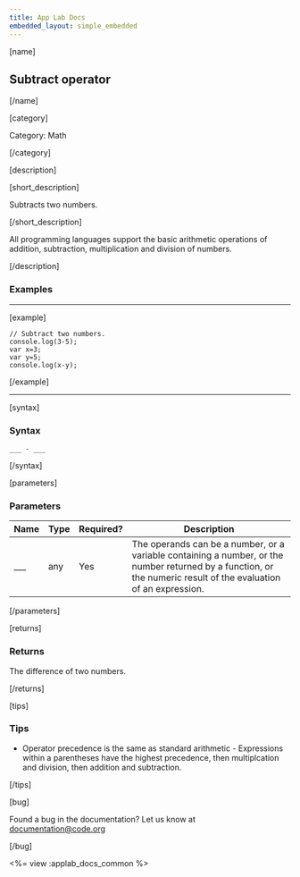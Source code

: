```yaml
---
title: App Lab Docs
embedded_layout: simple_embedded
---
```


[name]

## Subtract operator

[/name]

[category]

Category: Math

[/category]

[description]

[short_description]

Subtracts two numbers.

[/short_description]

All programming languages support the basic arithmetic operations of addition, subtraction, multiplication and division of numbers.

[/description]

### Examples
____________________________________________________

[example]

```
// Subtract two numbers.
console.log(3-5);
var x=3;
var y=5;
console.log(x-y);
```

[/example]

____________________________________________________

[syntax]

### Syntax

```
___ - ___
```

[/syntax]

[parameters]

### Parameters

| Name  | Type | Required? | Description |
|-----------------|------|-----------|-------------|
| ___ | any | Yes | The operands can be a number, or a variable containing a number, or the number returned by a function, or the numeric result of the evaluation of an expression. |

[/parameters]

[returns]

### Returns
The difference of two numbers.

[/returns]

[tips]

### Tips

- Operator precedence is the same as standard arithmetic - Expressions within a parentheses have the highest precedence, then multiplcation and division, then addition and subtraction.

[/tips]

[bug]

Found a bug in the documentation? Let us know at documentation@code.org

[/bug]

<%= view :applab_docs_common %>
